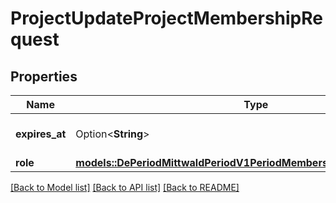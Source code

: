 # ProjectUpdateProjectMembershipRequest

## Properties

Name | Type | Description | Notes
------------ | ------------- | ------------- | -------------
**expires_at** | Option<**String**> | Time the ProjectMembership should expire at. | [optional]
**role** | [**models::DePeriodMittwaldPeriodV1PeriodMembershipPeriodProjectRoles**](de.mittwald.v1.membership.ProjectRoles.md) |  | 

[[Back to Model list]](../README.md#documentation-for-models) [[Back to API list]](../README.md#documentation-for-api-endpoints) [[Back to README]](../README.md)


